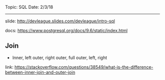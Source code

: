 Topic: SQL
Date: 2/3/18
***

slide: http://devleague.slides.com/devleague/intro-sql


docs: https://www.postgresql.org/docs/9.6/static/index.html


## Join
- Inner, left outer, right outer, full outer, left, right

link: https://stackoverflow.com/questions/38549/what-is-the-difference-between-inner-join-and-outer-join